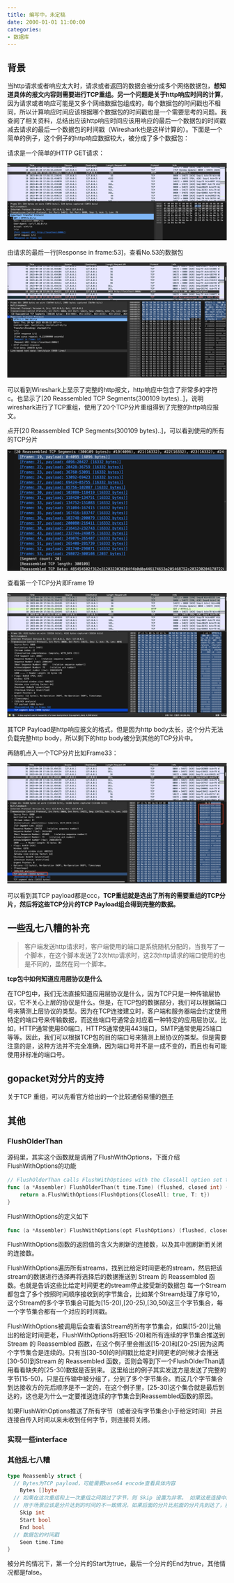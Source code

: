 ```yaml
---
title: 编写中，未定稿
date: 2000-01-01 11:00:00
categories:
- 数据库
---
```




## 背景

当http请求或者响应太大时，请求或者返回的数据会被分成多个网络数据包，**想知道具体的报文内容则需要进行TCP重组。另一个问题是关于http响应时间的计算**，因为请求或者响应可能是又多个网络数据包组成的，每个数据包的时间戳也不相同，所以计算响应时间应该根据哪个数据包的时间戳也是一个需要思考的问题。我查阅了相关资料，总结出应该http响应时间应该用响应的最后一个数据包的时间戳减去请求的最后一个数据包的时间戳（Wireshark也是这样计算的）。下面是一个简单的例子，这个例子的http响应数据较大，被分成了多个数据包：

请求是一个简单的HTTP GET请求：

![image-20230421112651028](../images/image-20230421112651028.png)

由请求的最后一行[Response in frame:53]，查看No.53的数据包

![image-20230421112846949](../images/image-20230421112846949.png)

可以看到Wireshark上显示了完整的http报文，http响应中包含了非常多的字符c。也显示了[20 Reassembled TCP Segments(300109 bytes)..]，说明wireshark进行了TCP重组，使用了20个TCP分片重组得到了完整的http响应报文。

点开[20 Reassembled TCP Segments(300109 bytes)..]，可以看到使用的所有的TCP分片

![image-20230421113058890](../images/image-20230421113058890.png)

查看第一个TCP分片即Frame 19

![image-20230421113442834](../images/image-20230421113442834.png)

其TCP Payload是http响应报文的格式，但是因为http body太长，这个分片无法负载完整http body，所以剩下的http body被分到其他的TCP分片中。

再随机点入一个TCP分片比如Frame33：

![image-20230421113224094](../images/image-20230421113224094.png)

可以看到其TCP payload都是ccc，**TCP重组就是选出了所有的需要重组的TCP分片，然后将这些TCP分片的TCP Payload组合得到完整的数据。**

## 一些乱七八糟的补充

> 客户端发送http请求时，客户端使用的端口是系统随机分配的，当我写了一个脚本，在这个脚本发送了2次http请求时，这2次http请求的端口使用的也是不同的，虽然在同一个脚本。

**tcp包中如何知道应用层协议是什么**

在TCP包中，我们无法直接知道应用层协议是什么，因为TCP只是一种传输层协议，它不关心上层的协议是什么。但是，在TCP包的数据部分，我们可以根据端口号来猜测上层协议的类型。因为在TCP连接建立时，客户端和服务器端会约定使用特定的端口号来传输数据，而这些端口号通常会对应着一种特定的应用层协议。比如，HTTP通常使用80端口，HTTPS通常使用443端口，SMTP通常使用25端口等等。因此，我们可以根据TCP包的目的端口号来猜测上层协议的类型。但是需要注意的是，这种方法并不完全准确，因为端口号并不是一成不变的，而且也有可能使用非标准的端口号。

## gopacket对分片的支持

关于TCP 重组，可以先看官方给出的一个比较通俗易懂的[例子](https://github.com/google/gopacket/blob/master/examples/httpassembly/main.go)





















## 其他

### FlushOlderThan

源码里，其实这个函数就是调用了FlushWithOptions，下面介绍FlushWithOptions的功能

```go
// FlushOlderThan calls FlushWithOptions with the CloseAll option set to true.
func (a *Assembler) FlushOlderThan(t time.Time) (flushed, closed int) {
	return a.FlushWithOptions(FlushOptions{CloseAll: true, T: t})
}
```

FlushWithOptions的定义如下

```go
func (a *Assembler) FlushWithOptions(opt FlushOptions) (flushed, closed int) 
```

FlushWithOptions函数的返回值的含义为刷新的连接数，以及其中因刷新而关闭的连接数。

FlushWithOptions遍历所有streams，找到比给定时间更老的stream，然后把该stream的数据进行选择再将选择后的数据推送到 Stream 的 Reassembled 函数。也就是告诉这些比给定时间更老的stream停止接受新的数据包
每一个Stream都包含了多个按照时间顺序接收到的字节集合，比如某个Stream处理了序号10，这个Stream的多个字节集合可能为[15-20),[20-25),[30,50)这三个字节集合，每一个字节集合都有一个对应的时间戳。

FlushWithOptions被调用后会查看该Stream的所有字节集合，如果[15-20)比输出的给定时间更老，FlushWithOptions将把[15-20)和所有连续的字节集合推送到 Stream 的 Reassembled 函数，在这个例子里会推送[15-20)和[20-25)因为这两个字节集合是连续的。只有当[30-50)的时间戳比给定时间更老的时候才会推送[30-50)到Stream 的 Reassembled 函数，否则会等到下一个FlushOlderThan调用看看缺失的[25-30)数据是否到来。
这里给出的例子其实发送方是发送了完整的字节[15-50)，只是在传输中被分组了，分到了多个字节集合。而这几个字节集合到达接收方的先后顺序是不一定的，在这个例子里，[25-30)这个集合就是最后到达的，这也是为什么一定要推送连续的字节集合到Reassembled函数的原因。

如果FlushWithOptions推送了所有字节（或者没有字节集合小于给定时间）并且连接自传入时间以来未收到任何字节，则连接将关闭。

### 实现一些interface





### 其他乱七八糟

```go
type Reassembly struct {
  // Bytes为TCP payload，可能需要base64 encode查看具体内容
	Bytes []byte
  // 如果在这次重组和上一次重组之间跳过了字节，则 Skip 设置为非零。 如果这是连接中的第一个数据包并且我们没有看到开始，我们不知道我们跳过了多少字节，所以我们将它设置为 -1。 否则，它被设置为跳过的字节数。
  // 用于场景应该是分片达到的时间的不一致情况，如果后面的分片比前面的分片先到达了，那么Skip应该就是非0
	Skip int
	Start bool
	End bool
  // 数据包的时间戳
	Seen time.Time
}
```

被分片的情况下，第一个分片的Start为true，最后一个分片的End为true，其他情况都是false。
